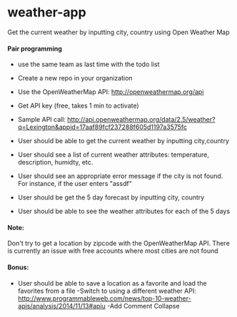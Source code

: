 # weather-app
Get the current weather by inputting city, country using Open Weather Map

#### Pair programming

- use the same team as last time with the todo list

- Create a new repo in your organization

- Use the OpenWeatherMap API: http://openweathermap.org/api

- Get API key (free, takes 1 min to activate)

- Sample API call: http://api.openweathermap.org/data/2.5/weather?q=Lexington&appid=17aaf89fcf237288f605d1197a3575fc
- User should be able to get the current weather by inputting city,country
- User should see a list of current weather attributes: temperature, description, humidty, etc.
- User should see an appropriate error message if the city is not found. For instance, if the user enters "assdf"
- User should be get the 5 day forecast by inputting city, country
- User should be able to see the weather attributes for each of the 5 days

#### Note:

Don't try to get a location by zipcode with the OpenWeatherMap API. There is currently an issue with free accounts where most cities are not found

#### Bonus:

- User should be able to save a location as a favorite and load the favorites from a file
-Switch to using a different weather API: http://www.programmableweb.com/news/top-10-weather-apis/analysis/2014/11/13#apiu
-Add Comment Collapse

